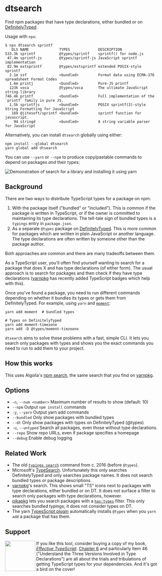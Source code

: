 # dtsearch

Find npm packages that have type declarations, either bundled or on [DefinitelyTyped].

Usage with `npx`:

```
$ npx dtsearch sprintf
   DLS NAME              TYPES             DESCRIPTION
533.3k sprintf           @types/sprintf    sprintf() for node.js
 47.4m sprintf-js        @types/sprintf-js JavaScript sprintf implementation
 82.9m extsprintf        @types/extsprintf extended POSIX-style sprintf
  2.1m ssf               <bundled>         Format data using ECMA-376 spreadsheet Format Codes
  1.6m printj            <bundled>         Pure-JS printf
  123k voca              @types/voca       The ultimate JavaScript string library
746.4k printf            <bundled>         Full implementation of the `printf` family in pure JS.
  1.5k sprintfjs         <bundled>         POSIX sprintf(3)-style String Formatting for JavaScript
   169 @jitesoft/sprintf <bundled>         sprintf function for javascript.
    94 stringd           <bundled>         A string variable parser for JavaScript
```

Alternatively, you can install `dtsearch` globally using either:

    npm install --global dtsearch
    yarn global add dtsearch

You can use `--yarn` or `--npm` to produce copy/pastable commands to depend on packages _and_ their types:

![Demonstration of search for a library and installing it using yarn](demo.gif)

## Background

There are two ways to distribute TypeScript types for a package on npm:

1. With the package itself ("bundled" or "included"). This is common if the package is written in TypeScript, or if the owner is committed to maintaining its type declarations. The tell-tale sign of bundled types is a `typings` entry in `package.json`.
2. As a separate `@types` package on [DefinitelyTyped]. This is more common for packages which are written in plain JavaScript or another language. The type declarations are often written by someone other than the package author.

Both approaches are common and there are many tradeoffs between them.

As a TypeScript user, you'll often find yourself wanting to search for a package that does X and has type declarations (of either form). The usual approach is to search for packages and then check if they have type declarations ([yarnpkg] has recently added TypeScript badges which help with this).

Once you've found a package, you need to run different commands depending on whether it bundles its types or gets them from DefinitelyTyped. For example, using `yarn` and [`moment`][moment]:

    yarn add moment  # bundled types

    # Types on DefinitelyTyped
    yarn add moment-timezone
    yarn add -D @types/moment-timzeone

`dtsearch` aims to solve these problems with a fast, simple CLI. It lets you search only packages with types and shows you the exact commands you need to run to add them to your project.

## How this works

This uses Algolia's [npm search][2], the same search that you find on [yarnpkg].

## Options

- `-n`, `--num <number>` Maximum number of results to show (default: 10)
- `--npm` Output `npm install` commands
- `-y`, `--yarn` Output yarn add commands
- `--bundled` Only show packages with bundled types
- `--dt` Only show packages with types on DefinitelyTyped (@types)
- `-u`, `--untyped` Search all packages, even those without type declarations.
- `--repo` Show repo URLs, even if package specifies a homepage
- `--debug` Enable debug logging

## Related Work

- The old [`typings search`](https://yarnpkg.com/package/typings) command from c. 2016 (before `@types`).
- Microsoft's [TypeSearch](https://microsoft.github.io/TypeSearch/). Unfortunately this only searches DefinitelyTyped and only searches package names. It does not search bundled types or package descriptions.
- [yarnpkg]'s search. This shows small "TS" icons next to packages with type declarations, either bundled or on DT. It does not surface a filter to search only packages with type declarations, however.
- [pikapkg] lets you search packages with a [`has:types`][pikasearch] filter. This only searches bundled typings; it does not consider types on DT.
- The yarn [TypesScript plugin][yarn-ts] automatically installs `@types` when you `yarn add` a package that has them.

## Support

<img src="https://effectivetypescript.com/images/cover.jpg" height="100" align="left">If you like this tool, consider buying a copy of my book, [_Effective TypeScript_][ets]. [Chapter 6] and particularly Item 46 ("Understand the Three Versions Involved in Type Declarations") are all about the trials and tribulations of getting TypeScript types for your dependencies. And it's got a bird on the cover!

[DefinitelyTyped]: https://github.com/DefinitelyTyped/DefinitelyTyped
[2]: https://discourse.algolia.com/t/2016-algolia-community-gift-yarn-package-search/319
[moment]: https://momentjs.com/
[yarnpkg]: https://yarnpkg.com/
[pikapkg]: https://www.pika.dev/
[pikasearch]: https://www.pika.dev/search?q=has%3Atypes%20moment
[ets]: https://effectivetypescript.com/
[Chapter 6]: https://effectivetypescript.com/#Chapter-6-Types-Declarations-and-types
[yarn-ts]: https://github.com/yarnpkg/berry/tree/master/packages/plugin-typescript